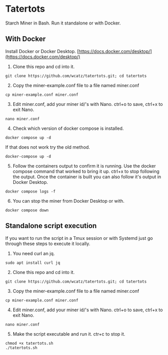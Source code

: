 # Tatertots
Starch Miner in Bash. Run it standalone or with Docker. 


## With Docker
Install Docker or Docker Desktop.
[https://docs.docker.com/desktop/](https://docs.docker.com/desktop/)

1. Clone this repo and cd into it.
```shell
git clone https://github.com/wcatz/tatertots.git; cd tatertots
```
2. Copy the miner-example.conf file to a file named miner.conf
```shell
cp miner-example.conf miner.conf
```
3. Edit miner.conf, add your miner id/'s with Nano. ctrl+o to save, ctrl+x to exit Nano.
```shell
nano miner.conf
```
4. Check which version of docker compose is installed. 
```shell
docker compose up -d
```
If that does not work try the old method.

```shell
docker-compose up -d
```
5. Follow the containers output to confirm it is running. Use the docker compose command that worked to bring it up. ctrl+x to stop following the output. Once the container is built you can also follow it's output in Docker Desktop.

```shell
docker compose logs -f
```
6. You can stop the miner from Docker Desktop or with.
```shell
docker compose down
```

## Standalone script execution

If you want to run the script in a Tmux session or with Systemd just go through these steps to execute it locally.

1. You need curl an jq.
```shell
sudo apt install curl jq
```

2. Clone this repo and cd into it.
```shell
git clone https://github.com/wcatz/tatertots.git; cd tatertots
```
3. Copy the miner-example.conf file to a file named miner.conf
```shell
cp miner-example.conf miner.conf
```
4. Edit miner.conf, add your miner id/'s with Nano. ctrl+o to save, ctrl+x to exit Nano.
```shell
nano miner.conf
```
5. Make the script executable and run it. ctr+c to stop it.
```shell
chmod +x tatertots.sh
./tatertots.sh
```

